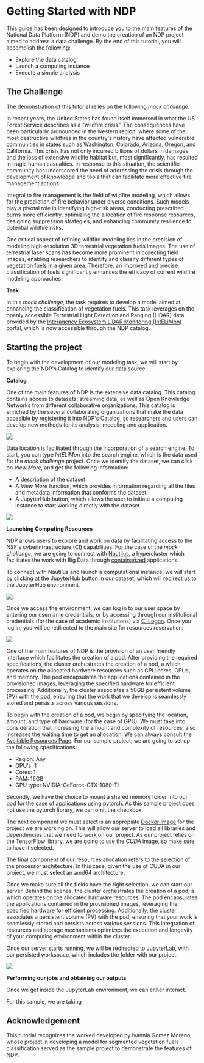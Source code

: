 # Getting Started with NDP

This guide has been designed to introduce you to the main features of the National Data Platform (NDP) and demo the creation of an NDP project aimed to address a data challenge. By the end of this tutorial, you will accomplish the following:

- Explore the data catalog
- Launch a computing instance
- Execute a simple analysis

## The Challenge

The demonstration of this tutorial relies on the following *mock challenge*.

In recent years, the United States has found itself immersed in what the US Forest Service describes as a "wildfire crisis." The consequences have been particularly pronounced in the western region, where some of the most destructive wildfires in the country's history have affected vulnerable communities in states such as Washington, Colorado, Arizona, Oregon, and California. This crisis has not only incurred billions of dollars in damages and the loss of extensive wildlife habitat but, most significantly, has resulted in tragic human casualties. In response to this situation, the scientific community has underscored the need of addressing the crisis through the development of knowledge and tools that can facilitate more effective fire management actions.

Integral to fire management is the field of wildfire modeling, which allows for the prediction of fire behavior under diverse conditions. Such models play a pivotal role in identifying high-risk areas, conducting prescribed burns more efficiently, optimizing the allocation of fire response resources, designing suppression strategies, and enhancing community resilience to potential wildfire risks.

One critical aspect of refining wildfire modeling lies in the precision of modeling high-resolution 3D terrestrial vegetation fuels images. The use of terrestrial laser scans has become more prominent in collecting field images, enabling researchers to identify and classify different types of vegetation fuels in a given area. Therefore, an improved and precise classification of fuels significantly enhances the efficacy of current wildfire modeling approaches.

**Task**

In this *mock challenge*, the task requires to develop a model aimed at enhancing the classification of vegetation fuels. This task leverages on the openly accessible Terrestrial Light Detection and Ranging (LiDAR) data provided by the [Interagency Ecosystem LiDAR Monitoring (IntELiMon)](https://dmsdata.cr.usgs.gov/lidar-monitoring/viewer/) portal, which is now accessible through the NDP catalog.

## Starting the project

To begin with the development of our modeling task, we will start by exploring the NDP's Catalog to identify our data source.

**Catalog**

One of the main features of NDP is the extensive data catalog. This catalog contains access to datasets, streaming data, as well as Open Knowledge Networks from different collaborative organizations. This catalog is enriched by the several collaborating organizations that make the data accesible by registering it into NDP's Catalog, so researchers and users can develop new methods for its analysis, modeling and application.  

<img src="https://github.com/pramonettivega/images/blob/main/Screenshot%202024-01-11%20214248.png?raw=true">

Data location is facilitated through the incorporation of a search engine. To start, you can type *IntELiMon* into the search engine, which is the data used for the *mock challenge* project. Once we identify the dataset, we can click on *View More*, and get the following information:

- A description of the dataset
- A *View More* function, which provides information regarding all the files and metadata information that conforms the dataset. 
- A JupyterHub button, which allows the user to initiate a computing instance to start working directly with the dataset.

<img src="https://github.com/pramonettivega/images/blob/main/Screenshot%202024-01-11%20215429.png?raw=true">

**Launching Computing Resources**

NDP allows users to explore and work on data by facilitating access to the NSF's cyberinfrastructure (CI) capabilities. For the case of the *mock challenge*, we are going to connect with [Nautilus](https://nationalresearchplatform.org/nautilus/), a hypercluster which facilitates the work with Big Data through [containarized](https://en.wikipedia.org/wiki/Containerization_(computing)) applications. 

To connect with Nautilus and launch a computational instance, we will start by clicking at the JupyterHub button in our dataset, which will redirect us to the JupyterHub environment. 

<img src="https://github.com/pramonettivega/images/blob/main/Screenshot%202024-01-09%20211402.png?raw=true">

Once we access the environment, we can log in to our user space by entering our username credentials, or by accessing through our institutional credentials (for the case of academic institutions) via [CI Logon](https://www.cilogon.org/). Once you log in, you will be redirected to the main site for resources reservation:

<img src="https://github.com/pramonettivega/images/blob/main/Screenshot%202024-01-11%20182754.png?raw=true">

One of the main features of NDP is the provision of an user friendly interface which facilitates the creation of a pod. After providing the required specifications, the cluster orchestrates the creation of a pod, a which operates on the allocated hardware resources such as CPU cores, GPUs, and memory. The pod encapsulates the applications contained in the provisioned images, leveraging the specified hardware for efficient processing. Additionally, the cluster associates a 50GB persistent volume (PV) with the pod, ensuring that the work that we develop is seamlessly stored and persists across various sessions. 

To begin with the creation of a pod, we begin by specifying the location, amount, and type of hardware (for the case of GPU). We must take into consideration that increasing the amount and complexity of resources, also increases the waiting time to get an allocation. We can always consult the [Available Resources Page](https://portal.nrp-nautilus.io/resources). For our sample project, we are going to set up the following specifications:

- Region: Any
- GPU's: 1
- Cores: 1
- RAM: 16GB
- GPU type: NVIDIA-GeForce-GTX-1080-Ti

Secondly, we have the choice to mount a shared memory folder into our pod for the case of applications using pytorch. As this sample project does not use the pytorch library, we can omit the checkbox.

The next component we must select is an appropiate [Docker Image](https://docs.docker.com/get-started/overview/) for the project we are working on. This will allow our server to load all libraries and dependencies that we need to work on our project. As our project relies on the TensorFlow library, we are going to use the *CUDA* image, so make sure to have it selected. 

The final component of our resources allocation refers to the selection of the processor architecture. In this case, given the use of CUDA in our project, we must select an amd64 architecture. 

Once we make sure all the fields have the right selection, we can start our server. Behind the scenes, the cluster orchestrates the creation of a pod, a  which operates on the allocated hardware resources. The pod encapsulates the applications contained in the provisioned images, leveraging the specified hardware for efficient processing. Additionally, the cluster associates a persistent volume (PV) with the pod, ensuring that your work is seamlessly stored and persists across various sessions. This integration of resources and storage mechanisms optimizes the execution and longevity of your computing environment within the cluster.

Once our server starts running, we will be redirected to JupyterLab, with our persisted workspace, which includes the folder with our project:

<img src="https://github.com/pramonettivega/images/blob/main/Screenshot%202024-01-11%20203016.png?raw=true">

**Performing our jobs and obtaining our outputs**

Once we get inside the JupyterLab environment, we can either interact.

For this sample, we are taking


## Acknowledgement

This tutorial recognizes the worked developed by Ivannia Gomez Moreno, whose project in developing a model for segmented vegetation fuels classification served as the sample project to demonstrate the features of NDP.
